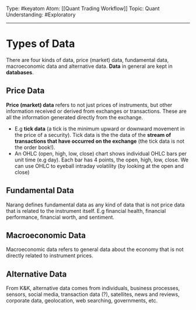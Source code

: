 Type: #keyatom
Atom: [[Quant Trading Workflow]]
Topic: Quant
Understanding: #Exploratory 

----
# Types of Data

There are four kinds of data, price (market) data, fundamental data, macroeconomic data and alternative data. **Data** in general are kept in **databases**.

## Price Data

**Price (market) data** refers to not just prices of instruments, but other information received or derived from exchanges or transactions. These are all the information generated directly from the exchange.

* E.g **tick data** (a tick is the minimum upward or downward movement in the price of a security). Tick data is the the data of the **stream of transactions that have occurred on the exchange** (the tick data is not the order book!).
* An OHLC (open, high, low, close) chart shows individual OHLC bars per unit time (e.g day). Each bar has 4 points, the open, high, low, close. We can use OHLC to eyeball intraday volatility (by looking at the open and close)

## Fundamental Data

Narang defines fundamental data as any kind of data that is not price data that is related to the instrument itself. E.g financial health, financial performance, financial worth, and sentiment.

## Macroeconomic Data

Macroeconomic data refers to general data about the economy that is not directly related to instrument prices.

## Alternative Data

From K&K, alternative data comes from individuals, business processes, sensors, social media, transaction data (?), satellites, news and reviews, corporate data, geolocation, web searching, governments, etc.